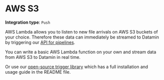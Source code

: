 # AWS S3

**Integration type**:  `Push`

AWS Lambda allows you to listen to new file arrivals on AWS S3 buckets of your choice. Therefore these data can immediately be streamed to Datamin by triggering our [API for pipelines](../../api/api-endpoints.md#run-pipeline).

You can write a basic AWS Lambda function on your own and stream data from AWS S3 to Datamin in real time.

Or use our [open-source trigger library](https://github.com/datamin-io/s3-lambda-trigger) which has a full installation and usage guide in the README file.

